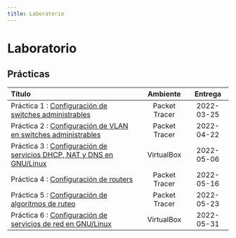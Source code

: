 ```yaml
---
title: Laboratorio
---
```


# Laboratorio

## Prácticas

| Título                                                                             | Ambiente      | Entrega    |
|:-----------------------------------------------------------------------------------|:-------------:|:----------:|
| Práctica 1 : [Configuración de switches administrables](practica-1)                | Packet Tracer | 2022-03-25
| Práctica 2 : [Configuración de VLAN en switches administrables](practica-2)        | Packet Tracer | 2022-04-22
| Práctica 3 : [Configuración de servicios DHCP, NAT y DNS en GNU/Linux](practica-3) | VirtualBox    | 2022-05-06
| Práctica 4 : [Configuración de routers](practica-4)                                | Packet Tracer | 2022-05-16
| Práctica 5 : [Configuración de algoritmos de ruteo](practica-5)                    | Packet Tracer | 2022-05-23
| Práctica 6 : [Configuración de servicios de red en GNU/Linux](practica-6)          | VirtualBox    | 2022-05-31

<!--
## Proyecto

| Título                                                                 | Ambiente      | Entrega    |
|:-----------------------------------------------------------------------|:-------------:|:----------:|
| Proyecto : [Configuración de servicios de red en Internet](practica-7) | Nube pública  | 2022-06-08
-->
